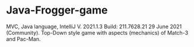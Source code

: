 # Java-Frogger-game
MVC, Java language,  IntelliJ V. 2021.1.3 Build: 211.7628.21 29 June 2021 (Community). Top-Down style game with aspects (mechanics) of Match-3 and Pac-Man.
